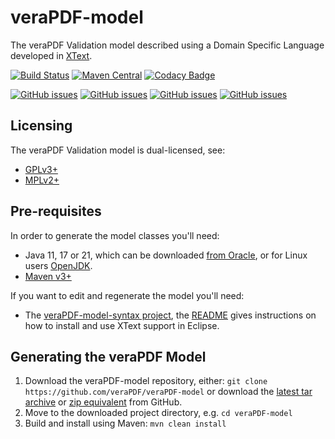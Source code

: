 veraPDF-model
=============
The veraPDF Validation model described using a Domain Specific Language developed in [XText](https://eclipse.org/Xtext/).

[![Build Status](https://jenkins.openpreservation.org/job/veraPDF/job/1.29/job/model-arlington/badge/icon)](https://jenkins.openpreservation.org/job/veraPDF/job/1.29/job/model-arlington/ "OPF Jenkins")
[![Maven Central](https://img.shields.io/maven-central/v/org.verapdf/pdf-model.svg)](https://repo1.maven.org/maven2/org/verapdf/pdf-model/ "Maven central")
[![Codacy Badge](https://app.codacy.com/project/badge/Grade/0b6a3e7f350c47d4a1ea1c5b500bbf68)](https://app.codacy.com/gh/veraPDF/veraPDF-model/dashboard?utm_source=gh&utm_medium=referral&utm_content=&utm_campaign=Badge_grade "Codacy grade")

[![GitHub issues](https://img.shields.io/github/issues/veraPDF/veraPDF-library.svg)](https://github.com/veraPDF/veraPDF-library/issues "Open issues on GitHub")
[![GitHub issues](https://img.shields.io/github/issues-closed/veraPDF/veraPDF-library.svg)](https://github.com/veraPDF/veraPDF-library/issues?q=is%3Aissue+is%3Aclosed "Closed issues on GitHub")
[![GitHub issues](https://img.shields.io/github/issues-pr/veraPDF/veraPDF-model.svg)](https://github.com/veraPDF/veraPDF-model/pulls "Open pull requests on GitHub")
[![GitHub issues](https://img.shields.io/github/issues-pr-closed/veraPDF/veraPDF-model.svg)](https://github.com/veraPDF/veraPDF-model/pulls?q=is%3Apr+is%3Aclosed "Closed pull requests on GitHub")

Licensing
---------
The veraPDF Validation model is dual-licensed, see:

 - [GPLv3+](LICENSE.GPL "GNU General Public License, version 3")
 - [MPLv2+](LICENSE.MPL "Mozilla Public License, version 2.0")

Pre-requisites
--------------
In order to generate the model classes you'll need:

 * Java 11, 17 or 21, which can be downloaded [from Oracle](https://www.oracle.com/technetwork/java/javase/downloads/index.html), or for Linux users [OpenJDK](https://openjdk.java.net/install/index.html).
 * [Maven v3+](https://maven.apache.org/)

If you want to edit and regenerate the model you'll need:

 * The [veraPDF-model-syntax project](https://github.com/veraPDF/veraPDF-model-syntax), the [README](https://github.com/veraPDF/veraPDF-model-syntax/blob/master/README.md) gives instructions on how to install and use XText support in Eclipse.

Generating the veraPDF Model
----------------------------
 1. Download the veraPDF-model repository, either: `git clone https://github.com/veraPDF/veraPDF-model`
 or download the [latest tar archive](https://github.com/veraPDF/veraPDF-model/archive/master.tar.gz "veraPDF-Model latest GitHub tar archive") or [zip equivalent](https://github.com/veraPDF/veraPDF-model/archive/master.zip "veraPDF-Model latest GitHub zip archive") from GitHub.
 2. Move to the downloaded project directory, e.g. `cd veraPDF-model`
 3. Build and install using Maven: `mvn clean install`
